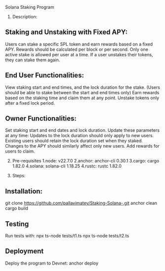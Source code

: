  Solana Staking Program

1. Description: 
## Staking and Unstaking with Fixed APY:
Users can stake a specific SPL token and earn rewards based on a fixed APY.
Rewards should be calculated per block or per second.
Only one active stake is allowed per user at a time.
If a user unstakes their tokens, they can stake them again.

## End User Functionalities:
View staking start and end times, and the lock duration for the stake. (Users should be able to stake between the start and end times only)
Earn rewards based on the staking time and claim them at any point.
Unstake tokens only after a fixed lock period.

## Owner Functionalities:
Set staking start and end dates and lock duration.
Update these parameters at any time:
Updates to the lock duration should only apply to new users. Existing users should retain the lock duration set when they staked.
Changes to the APY should similarly affect only new users.
Add rewards for users to claim.

2. Pre-requisites
1.node: v22.7.0 2.anchor: anchor-cli 0.30.1 3.cargo: cargo 1.82.0 4.solana: solana-cli 1.18.25 4.rustc: rustc 1.82.0

3. Steps:
## Installation:
git clone https://github.com/pallavimatey/Staking-Solana-.git
anchor clean
cargo build

## Testing
Run tests with:
npx ts-node tests/t1.ts
npx ts-node tests/t2.ts

## Deployment
Deploy the program to Devnet:
anchor deploy